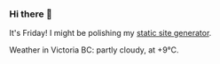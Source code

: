 ### Hi there :wave:

It's Friday! I might be polishing my [static site generator](https://github.com/bewuethr/pandoc-bash-blog).

Weather in Victoria BC: partly cloudy, at +9°C.

